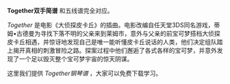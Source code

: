 

**Together双手简谱** 和五线谱完全对应。

_Together_
是电影《大侦探皮卡丘》的插曲。电影改编自任天堂3DS同名游戏，蒂姆•古德曼为寻找下落不明的父亲来到莱姆市，意外与父亲的前宝可梦搭档大侦探皮卡丘相遇，并惊讶地发现自己是唯一能听懂皮卡丘说话的人类，他们决定组队踏上揭开真相的刺激冒险之路。探案过程中他们邂逅了各式各样的宝可梦，并意外发现了一个足以毁灭整个宝可梦宇宙的惊天阴谋。

这里我们提供 _Together钢琴谱_ ，大家可以免费下载学习。

